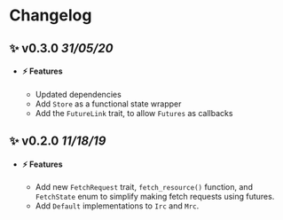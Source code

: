 # Changelog

<!-- START TEMPLATE

## ✨ **VERSION** *(DATE)*

- #### ⚡️ Features
  - Sample
- #### 🛠 Fixes
  - Sample
- #### 🚨 Breaking changes
  - Sample

END TEMPLATE-->

## ✨ **v0.3.0** *31/05/20*
- #### ⚡️ Features
  - Updated dependencies
  - Add `Store` as a functional state wrapper
  - Add the `FutureLink` trait, to allow `Futures` as callbacks


## ✨ **v0.2.0** *11/18/19*
- #### ⚡️ Features
  - Add new `FetchRequest` trait, `fetch_resource()` function, and `FetchState` enum
  to simplify making fetch requests using futures.
  - Add `Default` implementations to `Irc` and `Mrc`.
